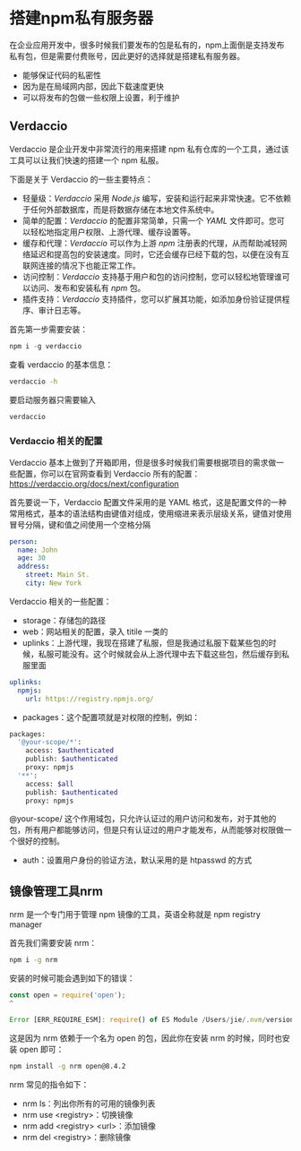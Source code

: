 # 搭建npm私有服务器

在企业应用开发中，很多时候我们要发布的包是私有的，npm上面倒是支持发布私有包，但是需要付费账号，因此更好的选择就是搭建私有服务器。

- 能够保证代码的私密性
- 因为是在局域网内部，因此下载速度更快
- 可以将发布的包做一些权限上设置，利于维护



## Verdaccio

Verdaccio 是企业开发中非常流行的用来搭建 npm 私有仓库的一个工具，通过该工具可以让我们快速的搭建一个 npm 私服。

下面是关于 Verdaccio 的一些主要特点：

- 轻量级：*Verdaccio* 采用 *Node.js* 编写，安装和运行起来非常快速。它不依赖于任何外部数据库，而是将数据存储在本地文件系统中。
- 简单的配置：*Verdaccio* 的配置非常简单，只需一个 *YAML* 文件即可。您可以轻松地指定用户权限、上游代理、缓存设置等。
- 缓存和代理：*Verdaccio* 可以作为上游 *npm* 注册表的代理，从而帮助减轻网络延迟和提高包的安装速度。同时，它还会缓存已经下载的包，以便在没有互联网连接的情况下也能正常工作。
- 访问控制：*Verdaccio* 支持基于用户和包的访问控制，您可以轻松地管理谁可以访问、发布和安装私有 *npm* 包。
- 插件支持：*Verdaccio* 支持插件，您可以扩展其功能，如添加身份验证提供程序、审计日志等。

首先第一步需要安装：

```js
npm i -g verdaccio
```

查看 verdaccio 的基本信息：

```bash
verdaccio -h
```

要启动服务器只需要输入

```bash
verdaccio
```



### Verdaccio 相关的配置

Verdaccio 基本上做到了开箱即用，但是很多时候我们需要根据项目的需求做一些配置，你可以在官网查看到 Verdaccio 所有的配置：https://verdaccio.org/docs/next/configuration



首先要说一下，Verdaccio 配置文件采用的是 YAML 格式，这是配置文件的一种常用格式，基本的语法结构由键值对组成，使用缩进来表示层级关系，键值对使用冒号分隔，键和值之间使用一个空格分隔

```yaml
person:
  name: John
  age: 30
  address:
    street: Main St.
    city: New York
```



Verdaccio 相关的一些配置：

- storage：存储包的路径
- web：网站相关的配置，录入 titile 一类的
- uplinks：上游代理，我现在搭建了私服，但是我通过私服下载某些包的时候，私服可能没有。这个时候就会从上游代理中去下载这些包，然后缓存到私服里面

```yaml
uplinks:
  npmjs:
    url: https://registry.npmjs.org/
```

- packages：这个配置项就是对权限的控制，例如：

```bash
packages:
  '@your-scope/*':
    access: $authenticated
    publish: $authenticated
    proxy: npmjs
  '**':
    access: $all
    publish: $authenticated
    proxy: npmjs
```

@your-scope/ 这个作用域包，只允许认证过的用户访问和发布，对于其他的包，所有用户都能够访问，但是只有认证过的用户才能发布，从而能够对权限做一个很好的控制。



- auth：设置用户身份的验证方法，默认采用的是 htpasswd 的方式



## 镜像管理工具nrm

nrm 是一个专门用于管理 npm 镜像的工具，英语全称就是 npm registry manager

首先我们需要安装 nrm：

```bash
npm i -g nrm
```

安装的时候可能会遇到如下的错误：

```js
const open = require('open');
^

Error [ERR_REQUIRE_ESM]: require() of ES Module /Users/jie/.nvm/versions/node/v16.17.1/lib/node_modules/nrm/node_modules/open/index.js from /Users/jie/.nvm/versions/node/v16.17.1/lib/node_modules/nrm/cli.js not supported.
```

这是因为 nrm 依赖于一个名为 open 的包，因此你在安装 nrm 的时候，同时也安装 open 即可：

```bash
npm install -g nrm open@8.4.2
```



nrm 常见的指令如下：

- nrm ls：列出你所有的可用的镜像列表
- nrm use \<registry>：切换镜像
- nrm add \<registry> \<url>：添加镜像
- nrm del \<registry>：删除镜像
